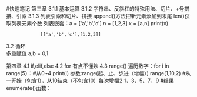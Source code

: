 #快速笔记
第三章
3.1.1   基本运算
3.1.2   字符串、反斜杠的特殊用法、切片、+号拼接、引索
3.1.3   列表引索和切片、拼接
        append()方法把新元素添加到末尾
        len()获取列表元素个数
        列表嵌套：a = ['a','b','c']
                 n = [1,2,3]
                 x = [a,n]
                 print(x)

                 [['a','b','c'],[1,2,3]]
3.2     循环       
        多重赋值 a,b = 0,1

第四章
4.1     if,elif,else
4.2     for 有点不懂欸
4.3     range() 
        遍历数字：for i in range(5）：#从0~4
                    print(i)
        参数:range(起、止、步进（增幅）)
             range(1,10,2)          #从一开始（包含1），从10结束（不包含10）每次增幅2
             1，3，5，7，9           #结果
        enumerate()函数：
